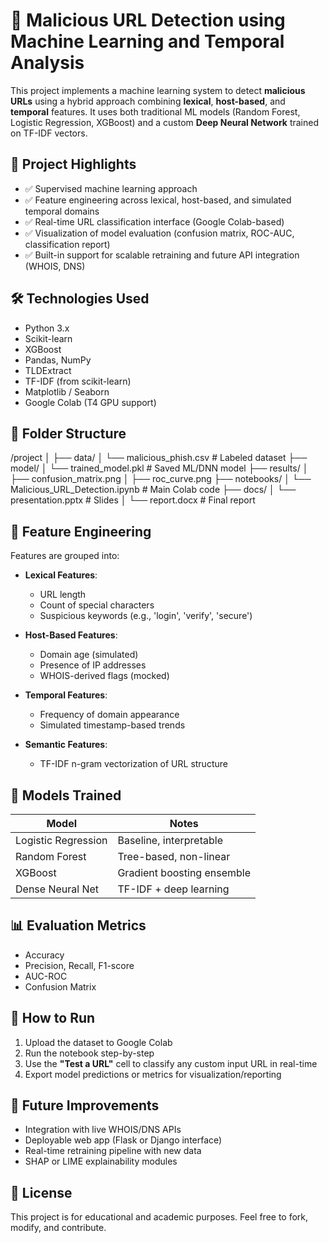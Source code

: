 # 🔐 Malicious URL Detection using Machine Learning and Temporal Analysis

This project implements a machine learning system to detect **malicious URLs** using a hybrid approach combining **lexical**, **host-based**, and **temporal** features. It uses both traditional ML models (Random Forest, Logistic Regression, XGBoost) and a custom **Deep Neural Network** trained on TF-IDF vectors.

## 📌 Project Highlights

- ✅ Supervised machine learning approach
- ✅ Feature engineering across lexical, host-based, and simulated temporal domains
- ✅ Real-time URL classification interface (Google Colab-based)
- ✅ Visualization of model evaluation (confusion matrix, ROC-AUC, classification report)
- ✅ Built-in support for scalable retraining and future API integration (WHOIS, DNS)


## 🛠️ Technologies Used

- Python 3.x  
- Scikit-learn  
- XGBoost  
- Pandas, NumPy  
- TLDExtract  
- TF-IDF (from scikit-learn)  
- Matplotlib / Seaborn  
- Google Colab (T4 GPU support)

## 📁 Folder Structure

/project
│
├── data/
│ └── malicious_phish.csv # Labeled dataset
├── model/
│ └── trained_model.pkl # Saved ML/DNN model
├── results/
│ ├── confusion_matrix.png
│ ├── roc_curve.png
├── notebooks/
│ └── Malicious_URL_Detection.ipynb # Main Colab code
├── docs/
│ └── presentation.pptx # Slides
│ └── report.docx # Final report


## 🧠 Feature Engineering

Features are grouped into:

- **Lexical Features**:  
  - URL length  
  - Count of special characters  
  - Suspicious keywords (e.g., 'login', 'verify', 'secure')

- **Host-Based Features**:  
  - Domain age (simulated)  
  - Presence of IP addresses  
  - WHOIS-derived flags (mocked)

- **Temporal Features**:  
  - Frequency of domain appearance  
  - Simulated timestamp-based trends

- **Semantic Features**:  
  - TF-IDF n-gram vectorization of URL structure

## 🤖 Models Trained

| Model                | Notes                       |
|---------------------|-----------------------------|
| Logistic Regression | Baseline, interpretable     |
| Random Forest       | Tree-based, non-linear      |
| XGBoost             | Gradient boosting ensemble  |
| Dense Neural Net    | TF-IDF + deep learning      |


## 📊 Evaluation Metrics

- Accuracy
- Precision, Recall, F1-score
- AUC-ROC
- Confusion Matrix


## 🚀 How to Run

1. Upload the dataset to Google Colab  
2. Run the notebook step-by-step  
3. Use the **"Test a URL"** cell to classify any custom input URL in real-time  
4. Export model predictions or metrics for visualization/reporting

## 📌 Future Improvements

- Integration with live WHOIS/DNS APIs  
- Deployable web app (Flask or Django interface)  
- Real-time retraining pipeline with new data  
- SHAP or LIME explainability modules  


## 📄 License

This project is for educational and academic purposes. Feel free to fork, modify, and contribute.
